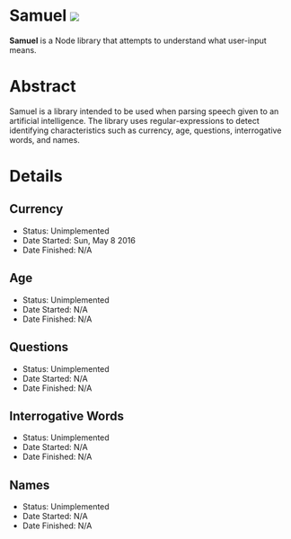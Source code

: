 # Samuel ![](http://i.imgur.com/wIXje5r.png)

**Samuel** is a Node library that attempts to understand what user-input means.

# Abstract

Samuel is a library intended to be used when parsing speech given to an artificial intelligence. The library uses regular-expressions to
detect identifying characteristics such as currency, age, questions, interrogative words, and names.

# Details

## Currency

* Status: Unimplemented
* Date Started: Sun, May 8 2016
* Date Finished: N/A

## Age

* Status: Unimplemented
* Date Started: N/A
* Date Finished: N/A

## Questions

* Status: Unimplemented
* Date Started: N/A
* Date Finished: N/A

## Interrogative Words

* Status: Unimplemented
* Date Started: N/A
* Date Finished: N/A

## Names

* Status: Unimplemented
* Date Started: N/A
* Date Finished: N/A
